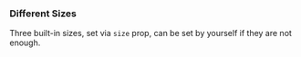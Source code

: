 ### Different Sizes

Three built-in sizes, set via `size` prop, can be set by yourself if they are not enough.
